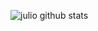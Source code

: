 ![julio  github stats]( 	https://github-readme-stats.vercel.app/api/top-langs/?username=JulioDomanski&theme=blue-green)
